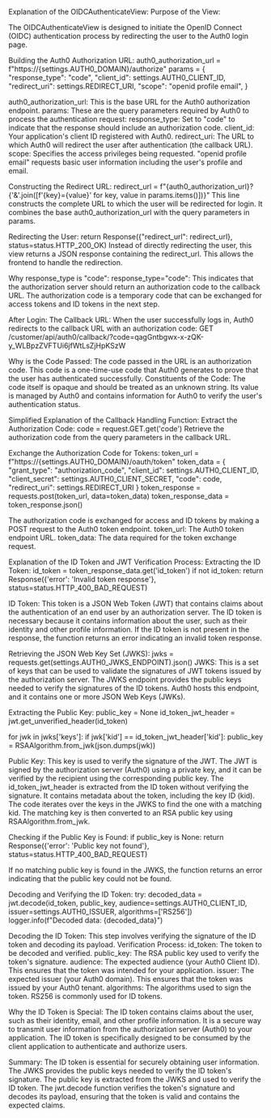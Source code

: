 Explanation of the OIDCAuthenticateView:
Purpose of the View:

The OIDCAuthenticateView is designed to initiate the OpenID Connect (OIDC) authentication process by redirecting the user to the Auth0 login page.

Building the Auth0 Authorization URL:
auth0_authorization_url = f"https://{settings.AUTH0_DOMAIN}/authorize"
params = {
    "response_type": "code",
    "client_id": settings.AUTH0_CLIENT_ID,
    "redirect_uri": settings.REDIRECT_URI,
    "scope": "openid profile email",
}


auth0_authorization_url: This is the base URL for the Auth0 authorization endpoint.
params: These are the query parameters required by Auth0 to process the authentication request:
response_type: Set to "code" to indicate that the response should include an authorization code.
client_id: Your application's client ID registered with Auth0.
redirect_uri: The URL to which Auth0 will redirect the user after authentication (the callback URL).
scope: Specifies the access privileges being requested. "openid profile email" requests basic user information including the user's profile and email.


Constructing the Redirect URL:
redirect_url = f"{auth0_authorization_url}?{'&'.join([f'{key}={value}' for key, value in params.items()])}"
This line constructs the complete URL to which the user will be redirected for login. It combines the base auth0_authorization_url with the query parameters in params.

Redirecting the User:
return Response({"redirect_url": redirect_url}, status=status.HTTP_200_OK)
Instead of directly redirecting the user, this view returns a JSON response containing the redirect_url. This allows the frontend to handle the redirection.

Why response_type is "code":
response_type="code": This indicates that the authorization server should return an authorization code to the callback URL. The authorization code is a temporary code that can be exchanged for access tokens and ID tokens in the next step.

After Login: The Callback URL:
When the user successfully logs in, Auth0 redirects to the callback URL with an authorization code:
GET /customer/api/auth0/callback/?code=qagGntbgwx-x-zQK-y_WLBpzZVFTUi6jfWtLsZjHpKSzW


Why is the Code Passed:
The code passed in the URL is an authorization code. This code is a one-time-use code that Auth0 generates to prove that the user has authenticated successfully.
Constituents of the Code: The code itself is opaque and should be treated as an unknown string. Its value is managed by Auth0 and contains information for Auth0 to verify the user's authentication status.


Simplified Explanation of the Callback Handling Function:
Extract the Authorization Code:
code = request.GET.get('code')
Retrieve the authorization code from the query parameters in the callback URL.


Exchange the Authorization Code for Tokens:
token_url = f"https://{settings.AUTH0_DOMAIN}/oauth/token"
token_data = {
    "grant_type": "authorization_code",
    "client_id": settings.AUTH0_CLIENT_ID,
    "client_secret": settings.AUTH0_CLIENT_SECRET,
    "code": code,
    "redirect_uri": settings.REDIRECT_URI
}
token_response = requests.post(token_url, data=token_data)
token_response_data = token_response.json()


The authorization code is exchanged for access and ID tokens by making a POST request to the Auth0 token endpoint.
token_url: The Auth0 token endpoint URL.
token_data: The data required for the token exchange request.


Explanation of the ID Token and JWT Verification Process:
Extracting the ID Token:
id_token = token_response_data.get('id_token')
if not id_token:
    return Response({'error': 'Invalid token response'}, status=status.HTTP_400_BAD_REQUEST)

ID Token: This token is a JSON Web Token (JWT) that contains claims about the authentication of an end user by an authorization server.
The ID token is necessary because it contains information about the user, such as their identity and other profile information.
If the ID token is not present in the response, the function returns an error indicating an invalid token response.



Retrieving the JSON Web Key Set (JWKS):
jwks = requests.get(settings.AUTH0_JWKS_ENDPOINT).json()
JWKS: This is a set of keys that can be used to validate the signatures of JWT tokens issued by the authorization server.
The JWKS endpoint provides the public keys needed to verify the signatures of the ID tokens. Auth0 hosts this endpoint, and it contains one or more JSON Web Keys (JWKs).


Extracting the Public Key:
public_key = None
id_token_jwt_header = jwt.get_unverified_header(id_token)

for jwk in jwks['keys']:
    if jwk['kid'] == id_token_jwt_header['kid']:
        public_key = RSAAlgorithm.from_jwk(json.dumps(jwk))

Public Key: This key is used to verify the signature of the JWT. The JWT is signed by the authorization server (Auth0) using a private key, and it can be verified by the recipient using the corresponding public key.
The id_token_jwt_header is extracted from the ID token without verifying the signature. It contains metadata about the token, including the key ID (kid).
The code iterates over the keys in the JWKS to find the one with a matching kid. The matching key is then converted to an RSA public key using RSAAlgorithm.from_jwk.


Checking if the Public Key is Found:
if public_key is None:
    return Response({'error': 'Public key not found'}, status=status.HTTP_400_BAD_REQUEST)

If no matching public key is found in the JWKS, the function returns an error indicating that the public key could not be found.


Decoding and Verifying the ID Token:
try:
    decoded_data = jwt.decode(id_token, public_key, audience=settings.AUTH0_CLIENT_ID, issuer=settings.AUTH0_ISSUER, algorithms=['RS256'])
    logger.info(f"Decoded data: {decoded_data}")

Decoding the ID Token: This step involves verifying the signature of the ID token and decoding its payload.
Verification Process:
id_token: The token to be decoded and verified.
public_key: The RSA public key used to verify the token's signature.
audience: The expected audience (your Auth0 Client ID). This ensures that the token was intended for your application.
issuer: The expected issuer (your Auth0 domain). This ensures that the token was issued by your Auth0 tenant.
algorithms: The algorithms used to sign the token. RS256 is commonly used for ID tokens.


Why the ID Token is Special:
The ID token contains claims about the user, such as their identity, email, and other profile information. It is a secure way to transmit user information from the authorization server (Auth0) to your application.
The ID token is specifically designed to be consumed by the client application to authenticate and authorize users.


Summary:
The ID token is essential for securely obtaining user information.
The JWKS provides the public keys needed to verify the ID token's signature.
The public key is extracted from the JWKS and used to verify the ID token.
The jwt.decode function verifies the token's signature and decodes its payload, ensuring that the token is valid and contains the expected claims.






